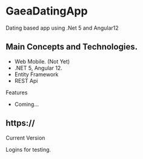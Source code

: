 # GaeaDatingApp

Dating based app using .Net 5 and Angular12

## Main Concepts and Technologies.

- Web Mobile. (Not Yet)
- .NET 5, Angular 12.
- Entity Framework
- REST Api

Features

- Coming...

## https://

Current Version

Logins for testing.
